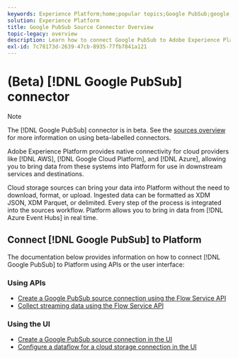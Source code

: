 ```yaml
---
keywords: Experience Platform;home;popular topics;Google PubSub;google pubsub
solution: Experience Platform
title: Google PubSub Source Connector Overview
topic-legacy: overview
description: Learn how to connect Google PubSub to Adobe Experience Platform using APIs or the user interface.
exl-id: 7c78173d-2639-47cb-8935-77fb7841a121
---
```

# (Beta) [!DNL Google PubSub] connector

>[!NOTE]
>
>The [!DNL Google PubSub] connector is in beta. See the [sources overview](../../home.md#terms-and-conditions) for more information on using beta-labelled connectors.

Adobe Experience Platform provides native connectivity for cloud providers like [!DNL AWS], [!DNL Google Cloud Platform], and [!DNL Azure], allowing you to bring data from these systems into Platform for use in downstream services and destinations.

Cloud storage sources can bring your data into Platform without the need to download, format, or upload. Ingested data can be formatted as XDM JSON, XDM Parquet, or delimited. Every step of the process is integrated into the sources workflow. Platform allows you to bring in data from [!DNL Azure Event Hubs] in real time.

## Connect [!DNL Google PubSub] to Platform

The documentation below provides information on how to connect [!DNL Google PubSub] to Platform using APIs or the user interface:

### Using APIs

- [Create a Google PubSub source connection using the Flow Service API](../../tutorials/api/create/cloud-storage/google-pubsub.md)
- [Collect streaming data using the Flow Service API](../../tutorials/api/collect/streaming.md)

### Using the UI

- [Create a Google PubSub source connection in the UI](../../tutorials/ui/create/cloud-storage/google-pubsub.md)
- [Configure a dataflow for a cloud storage connection in the UI](../../tutorials/ui/dataflow/streaming/cloud-storage-streaming.md)
